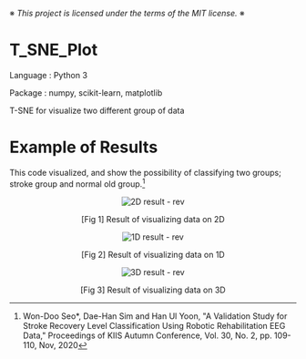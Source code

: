 ※ _This project is licensed under the terms of the MIT license._ ※

# T_SNE_Plot

Language : Python 3

Package : numpy, scikit-learn, matplotlib

T-SNE for visualize two different group of data

# Example of Results

This code visualized, and show the possibility of classifying two groups; stroke group and normal old group.[^1]

<div align = 'center'>

  ![2D result - rev](https://user-images.githubusercontent.com/62936579/155883759-c3fbe64a-42b3-4681-87cd-d80195b18980.png)
  
  [Fig 1] Result of visualizing data on 2D
  
  ![1D result - rev](https://user-images.githubusercontent.com/62936579/155883776-7b9e6b89-4120-49bb-b294-80329f67fd8e.png)

  [Fig 2] Result of visualizing data on 1D
  
  ![3D result - rev](https://user-images.githubusercontent.com/62936579/155883785-14307856-86e2-4400-8553-5bbd594d8f69.png)

  [Fig 3] Result of visualizing data on 3D
  
</div>


[^1]: Won-Doo Seo*, Dae-Han Sim and Han Ul Yoon, "A Validation Study for Stroke Recovery Level Classification Using Robotic Rehabilitation EEG Data," Proceedings of KIIS Autumn Conference, Vol. 30, No. 2, pp. 109-110, Nov, 2020
